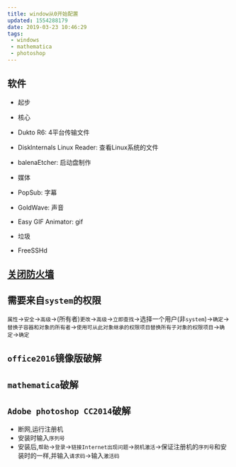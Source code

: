 ```yaml
---
title: window从0开始配置
updated: 1554288179
date: 2019-03-23 10:46:29
tags:
 - windows
 - mathematica
 - photoshop
---
```


## 软件

- 起步

- 核心
 - Dukto R6: 4平台传输文件
 - Disklnternals Linux Reader: 查看Linux系统的文件
 - balenaEtcher: 启动盘制作

- 媒体
 - PopSub: 字幕
 - GoldWave: 声音
 - Easy GIF Animator: gif

- 垃圾
 - FreeSSHd

## [关闭防火墙](https://jingyan.baidu.com/article/c1a3101e639c6ade656deb17.html?qq-pf-to=pcqq.group)

## 需要来自`system`的权限

`属性`->`安全`->`高级`->(所有者)`更改`->`高级`->`立即查找`->选择一个用户(非`system`)->`确定`->`替换子容器和对象的所有者`->`使用可从此对象继承的权限项目替换所有子对象的权限项目`->`确定`->`确定`

## `office2016`镜像版破解

## `mathematica`破解

## `Adobe photoshop CC2014`破解

- 断网,运行注册机
- 安装时输入`序列号`
- 安装后,`帮助`->`登录`->`链接Internet出现问题`->`脱机激活`->保证注册机的`序列号`和安装时的一样,并输入`请求码`->输入`激活码`
